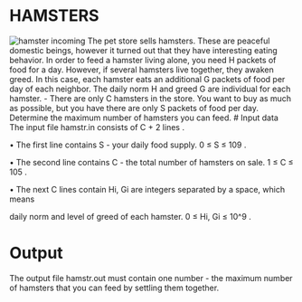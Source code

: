 <h1><b>HAMSTERS</b></h1>
<img src="https://www.pbh2.com/wordpress/wp-content/uploads/2011/03/hamster-strawberry.jpg" alt="hamster incoming">
The pet store sells hamsters. These are peaceful domestic beings, however
it turned out that they have interesting eating behavior.
In order to feed a hamster living alone, you need H packets of food
for a day. However, if several hamsters live together, they awaken greed.
In this case, each hamster eats an additional G packets of food per day
of each neighbor. The daily norm H and greed G are individual for each
hamster.
- There are only C hamsters in the store. You want to buy as much as possible, but you have
there are only S packets of food per day. Determine the maximum number of hamsters you can feed.
# Input data
The input file hamstr.in consists of C + 2 lines
.  

• The first line contains S - your daily food supply. 0 ≤ S ≤ 109
.

• The second line contains C - the total number of hamsters on sale.
1 ≤ C ≤ 105
.

• The next C lines contain Hi, Gi are integers separated by a space, which means

daily norm and level of greed of each hamster. 0 ≤ Hi, Gi ≤ 10^9
.

# Output
The output file hamstr.out must contain one number - the maximum number of
hamsters that you can feed by settling them together.
